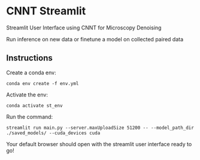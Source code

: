 # CNNT Streamlit
Streamlit User Interface using CNNT for Microscopy Denoising

Run inference on new data or finetune a model on collected paired data

## Instructions

Create a conda env:
```
conda env create -f env.yml
```

Activate the env:
```
conda activate st_env
```

Run the command:
```
streamlit run main.py --server.maxUploadSize 51200 -- --model_path_dir ./saved_models/ --cuda_devices cuda
```

Your default browser should open with the streamlit user interface ready to go!
